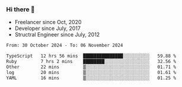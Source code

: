 ### Hi there 👋

- Freelancer since Oct, 2020
- Developer since July, 2017
- Structral Engineer since July, 2012

<!--START_SECTION:waka-->

```txt
From: 30 October 2024 - To: 06 November 2024

TypeScript   12 hrs 56 mins  ███████████████░░░░░░░░░░   59.88 %
Ruby         7 hrs 2 mins    ████████░░░░░░░░░░░░░░░░░   32.56 %
Other        22 mins         ▒░░░░░░░░░░░░░░░░░░░░░░░░   01.71 %
log          20 mins         ▒░░░░░░░░░░░░░░░░░░░░░░░░   01.61 %
YAML         16 mins         ▒░░░░░░░░░░░░░░░░░░░░░░░░   01.25 %
```

<!--END_SECTION:waka-->
